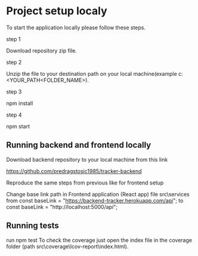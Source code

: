 # Project setup localy

To start the application locally please follow these steps.

step 1

Download repository zip file.

step 2

Unzip the file to your destination path on your local machine(example c:\<YOUR_PATH\<FOLDER_NAME>).

step 3

npm install

step 4

npm start

## Running backend and frontend locally

Download backend repository to your local machine from this link

https://github.com/predragstosic1985/tracker-backend

Reproduce the same steps from previous like for frontend setup

Change base link path in Frontend application (React app) file src\services
from
const baseLink = "https://backend-tracker.herokuapp.com/api";
to
const baseLink = "http://localhost:5000/api";

## Running tests

run
npm test
To check the coverage just open the index file in the coverage folder
(path src\coverage\lcov-report\index.html).
